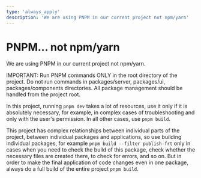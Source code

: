 ```yaml
---
type: 'always_apply'
description: 'We are using PNPM in our current project not npm/yarn'
---
```


# PNPM... not npm/yarn

We are using PNPM in our current project not npm/yarn.

IMPORTANT: Run PNPM commands ONLY in the root directory of the project.
Do not run commands in packages/server, packages/ui, packages/components directories.
All package management should be handled from the project root.

In this project, running `pnpm dev` takes a lot of resources, use it only if it is absolutely necessary, for example, in complex cases of troubleshooting and only with the user's permission. In all other cases, use `pnpm build`.

This project has complex relationships between individual parts of the project, between individual packages and applications, so use building individual packages, for example `pnpm build --filter publish-frt` only in cases when you need to check the build of this package, check whether the necessary files are created there, to check for errors, and so on. But in order to make the final application of code changes even in one package, always do a full build of the entire project `pnpm build`.
